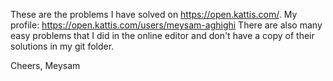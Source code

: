 These are the problems I have solved on https://open.kattis.com/. My profile: https://open.kattis.com/users/meysam-aghighi There are also many easy problems that I did in the online editor and don't have a copy of their solutions in my git folder.

Cheers, Meysam
